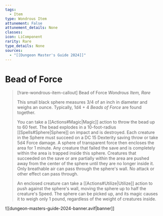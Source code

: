 ```yaml
---
tags:
  - Item
type: Wondrous Item
attunement: False
attunement_details: None
classes:
icon: LiComponent
rarity: Rare
type_details: None
sources: 
  - "[[Dungeon Master's Guide 2024]]"
---
```

# Bead of Force
>[!rare-wondrous-item-callout] Bead of Force
>_Wondrous Item, Rare_
>
>This small black sphere measures 3/4 of an inch in diameter and weighs an ounce. Typically, 1d4 + 4 _Beads of Force_ are found together.
>
>You can take a [[Actions#Magic\|Magic]] action to throw the bead up to 60 feet. The bead explodes in a 10-foot-radius [[Spells#Sphere\|Sphere]] on impact and is destroyed. Each creature in the Sphere must succeed on a DC 15 Dexterity saving throw or take 5d4 Force damage. A sphere of transparent force then encloses the area for 1 minute. Any creature that failed the save and is completely within the area is trapped inside this sphere. Creatures that succeeded on the save or are partially within the area are pushed away from the center of the sphere until they are no longer inside it. Only breathable air can pass through the sphere's wall. No attack or other effect can pass through.
>
>An enclosed creature can take a [[Actions#Utilize\|Utilize]] action to push against the sphere's wall, moving the sphere up to half the creature's Speed. The sphere can be picked up, and its magic causes it to weigh only 1 pound, regardless of the weight of creatures inside.
>


![[dungeon-masters-guide-2024-banner.avif|banner]]